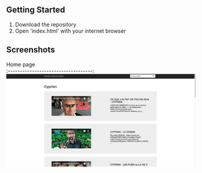 ## Getting Started

1. Download the repository
2. Open 'index.html' with your internet browser

## Screenshots
Home page                            
:-----------------------------------:
![](/img/screen.png?raw=true)

